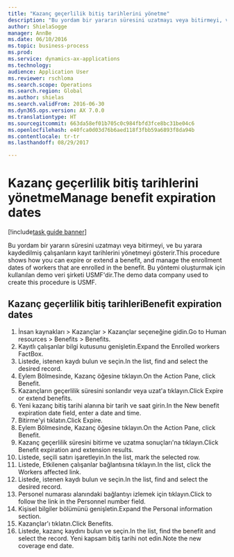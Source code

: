 ```yaml
--- 
title: "Kazanç geçerlilik bitiş tarihlerini yönetme"
description: "Bu yordam bir yararın süresini uzatmayı veya bitirmeyi, ve bu yarara kaydedilmiş çalışanların kayıt tarihlerini yönetmeyi gösterir."
author: ShielaSogge
manager: AnnBe
ms.date: 06/10/2016
ms.topic: business-process
ms.prod: 
ms.service: dynamics-ax-applications
ms.technology: 
audience: Application User
ms.reviewer: rschloma
ms.search.scope: Operations
ms.search.region: Global
ms.author: shielas
ms.search.validFrom: 2016-06-30
ms.dyn365.ops.version: AX 7.0.0
ms.translationtype: HT
ms.sourcegitcommit: 663da58ef01b705c0c984fbfd3fce8bc31be04c6
ms.openlocfilehash: e40fca0d03d76b6aed118f3fbb59a6893f8da94b
ms.contentlocale: tr-tr
ms.lasthandoff: 08/29/2017

---
```

# <a name="manage-benefit-expiration-dates"></a><span data-ttu-id="4211a-103">Kazanç geçerlilik bitiş tarihlerini yönetme</span><span class="sxs-lookup"><span data-stu-id="4211a-103">Manage benefit expiration dates</span></span>

[!include[task guide banner](../../includes/task-guide-banner.md)]

<span data-ttu-id="4211a-104">Bu yordam bir yararın süresini uzatmayı veya bitirmeyi, ve bu yarara kaydedilmiş çalışanların kayıt tarihlerini yönetmeyi gösterir.</span><span class="sxs-lookup"><span data-stu-id="4211a-104">This procedure shows how you can expire or extend a benefit, and manage the enrollment dates of workers that are enrolled in the benefit.</span></span> <span data-ttu-id="4211a-105">Bu yöntemi oluşturmak için kullanılan demo veri şirketi USMF'dir.</span><span class="sxs-lookup"><span data-stu-id="4211a-105">The demo data company used to create this procedure is USMF.</span></span>


## <a name="benefit-expiration-dates"></a><span data-ttu-id="4211a-106">Kazanç geçerlilik bitiş tarihleri</span><span class="sxs-lookup"><span data-stu-id="4211a-106">Benefit expiration dates</span></span>
1. <span data-ttu-id="4211a-107">İnsan kaynakları > Kazançlar > Kazançlar seçeneğine gidin.</span><span class="sxs-lookup"><span data-stu-id="4211a-107">Go to Human resources > Benefits > Benefits.</span></span>
2. <span data-ttu-id="4211a-108">Kayıtlı çalışanlar bilgi kutusunu genişletin.</span><span class="sxs-lookup"><span data-stu-id="4211a-108">Expand the Enrolled workers FactBox.</span></span>
3. <span data-ttu-id="4211a-109">Listede, istenen kaydı bulun ve seçin.</span><span class="sxs-lookup"><span data-stu-id="4211a-109">In the list, find and select the desired record.</span></span>
4. <span data-ttu-id="4211a-110">Eylem Bölmesinde, Kazanç öğesine tıklayın.</span><span class="sxs-lookup"><span data-stu-id="4211a-110">On the Action Pane, click Benefit.</span></span>
5. <span data-ttu-id="4211a-111">Kazançların geçerlilik süresini sonlandır veya uzat'a tıklayın.</span><span class="sxs-lookup"><span data-stu-id="4211a-111">Click Expire or extend benefits.</span></span>
6. <span data-ttu-id="4211a-112">Yeni kazanç bitiş tarihi alanına bir tarih ve saat girin.</span><span class="sxs-lookup"><span data-stu-id="4211a-112">In the New benefit expiration date field, enter a date and time.</span></span>
7. <span data-ttu-id="4211a-113">Bitirme'yi tıklatın.</span><span class="sxs-lookup"><span data-stu-id="4211a-113">Click Expire.</span></span>
8. <span data-ttu-id="4211a-114">Eylem Bölmesinde, Kazanç öğesine tıklayın.</span><span class="sxs-lookup"><span data-stu-id="4211a-114">On the Action Pane, click Benefit.</span></span>
9. <span data-ttu-id="4211a-115">Kazanç geçerlilik süresini bitirme ve uzatma sonuçları'na tıklayın.</span><span class="sxs-lookup"><span data-stu-id="4211a-115">Click Benefit expiration and extension results.</span></span>
10. <span data-ttu-id="4211a-116">Listede, seçili satırı işaretleyin.</span><span class="sxs-lookup"><span data-stu-id="4211a-116">In the list, mark the selected row.</span></span>
11. <span data-ttu-id="4211a-117">Listede, Etkilenen çalışanlar bağlantısına tıklayın.</span><span class="sxs-lookup"><span data-stu-id="4211a-117">In the list, click the Workers affected link.</span></span>
12. <span data-ttu-id="4211a-118">Listede, istenen kaydı bulun ve seçin.</span><span class="sxs-lookup"><span data-stu-id="4211a-118">In the list, find and select the desired record.</span></span>
13. <span data-ttu-id="4211a-119">Personel numarası alanındaki bağlantıyı izlemek için tıklayın.</span><span class="sxs-lookup"><span data-stu-id="4211a-119">Click to follow the link in the Personnel number field.</span></span>
14. <span data-ttu-id="4211a-120">Kişisel bilgiler bölümünü genişletin.</span><span class="sxs-lookup"><span data-stu-id="4211a-120">Expand the Personal information section.</span></span>
15. <span data-ttu-id="4211a-121">Kazançlar'ı tıklatın.</span><span class="sxs-lookup"><span data-stu-id="4211a-121">Click Benefits.</span></span>
16. <span data-ttu-id="4211a-122">Listede, kazanç kaydını bulun ve seçin.</span><span class="sxs-lookup"><span data-stu-id="4211a-122">In the list, find the benefit and select the record.</span></span> <span data-ttu-id="4211a-123">Yeni kapsam bitiş tarihi not edin.</span><span class="sxs-lookup"><span data-stu-id="4211a-123">Note the new coverage end date.</span></span>


